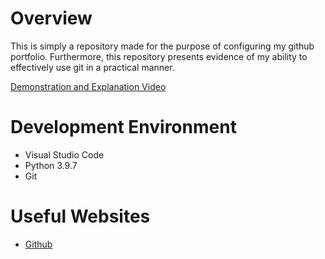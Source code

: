# Overview

This is simply a repository made for the purpose of configuring my github portfolio. Furthermore, this repository presents
evidence of my ability to effectively use git in a practical manner.

[Demonstration and Explanation Video](https://youtu.be/xgYOUa3sUNA)

# Development Environment

-   Visual Studio Code
-   Python 3.9.7
-   Git

# Useful Websites

-   [Github](https://github.com/)
